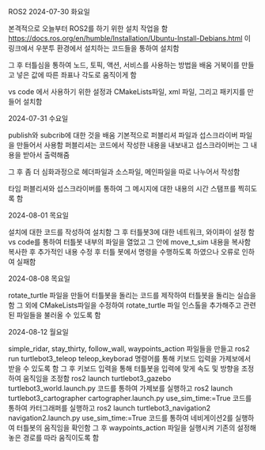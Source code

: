 ROS2
2024-07-30 화요일

본격적으로 오늘부터 ROS2를 하기 위한 설치 작업을 함
https://docs.ros.org/en/humble/Installation/Ubuntu-Install-Debians.html
이 링크에서 우분투 환경에서 설치하는 코드들을 통하여 설치함

그 후 터틀심을 통하여 노드, 토픽, 액션, 서비스를 사용하는 방법을 배움
거북이를 만들고 넣은 값에 따른 좌표나 각도로 움직이게 함

vs code 에서 사용하기 위한 설정과 CMakeLists파일, xml 파일, 그리고 패키지를 만들어 설치함

2024-07-31 수요일

publish와 subcrib에 대한 것을 배움
기본적으로 퍼블리셔 파일과 섭스크라이버 파일을 만들어서 사용함
퍼블리셔는 코드에서 작성한 내용을 내보내고 섭스크라이버는 그 내용을 받아서 출력해줌

그 후 좀 더 심화과정으로 헤더파일과 소스파일, 메인파일을 따로 나누어서 작성함

타임 퍼블리셔와 섭스크라이버를 통하여 그 메시지에 대한 내용의 시간 스탬프를 찍히도록 함

2024-08-01 목요일

설치에 대한 코드를 작성하여 설치함
그 후 터틀봇3에 대한 네트워크, 와이파이 설정 함
vs code를 통하여 터틀봇 내부의 파일을 열었고 그 안에 move_t_sim 내용을 복사함
복사한 후 추가적인 내용 수정 후 터틀 봇에서 명령을 수행하도록 하였으나 오류로 인하여 실패함

2024-08-08 목요일

rotate_turtle 파일을 만들어 터틀봇을 돌리는 코드를 제작하여 터틀봇을 돌리는 실습을 함
그 외에 CMakeLists파일을 수정하여 rotate_turtle 파일 인스톨을 추가해주고 관련된 파일들을 불러올 수 있도록 함

2024-08-12 월요일

simple_ridar, stay_thirty, follow_wall, waypoints_action 파일들을 만들고
ros2 run turtlebot3_teleop teleop_keyborad 명령어를 통해 키보드 입력을 가제보에서 받을 수 있도록 함
그 후 키보드 입력을 통해 터틀봇을 입력에 맞게 속도 및 방향을 조정하여 움직임을 조정함
ros2 launch turtlebot3_gazebo turtlebot3_world.launch.py
코드를 통하여 가제보를 실행하고
ros2 launch turtlebot3_cartographer cartographer.launch.py use_sim_time:=True
코드를 통하여 카터그래퍼를 실행하고
ros2 launch turtlebot3_navigation2 navigation2.launch.py use_sim_time:=True
코드를 통하여 네비게이션2를 실행하여 터틀봇의 움직임을 확인함
그 후 waypoints_action 파일을 실행시켜 기존의 설정해놓은 경로를 따라 움직이도록 함

